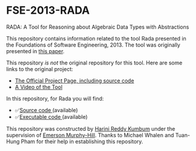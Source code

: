 # FSE-2013-RADA
RADA: A Tool for Reasoning about Algebraic Data Types with Abstractions

This repository contains information related to the tool Rada presented in the Foundations of Software Engineering, 2013. The tool was originally presented in <a href="http://dl.acm.org/citation.cfm?id=2491411.2494597&coll=DL&dl=GUIDE&CFID=706770050&CFTOKEN=57058403">this paper</a>.

This repository _is not_ the original repository for this tool. Here are some links to the original project:

* <a href="http://crisys.cs.umn.edu/rada/">The Official Project Page, including source code</a>
* <a href="https://www.youtube.com/watch?v=7JRpHXNwVVs">A Video of the Tool</a>

In this repository, for Rada you will find:

* :white_check_mark:<a href="http://crisys.cs.umn.edu/rada/rada_eclipse_project_10082013.zip">Source code </a> (available)
* :white_check_mark:<a href="http://crisys.cs.umn.edu/rada/rada_java_10082013.zip">Executable code </a> (available)



This repository was constructed by [Harini Reddy Kumbum](https://github.com/hkumbum) under the supervision of [Emerson Murphy-Hill](https://github.com/CaptainEmerson). Thanks to Michael Whalen and Tuan-Hung Pham for their help in establishing this repository.
